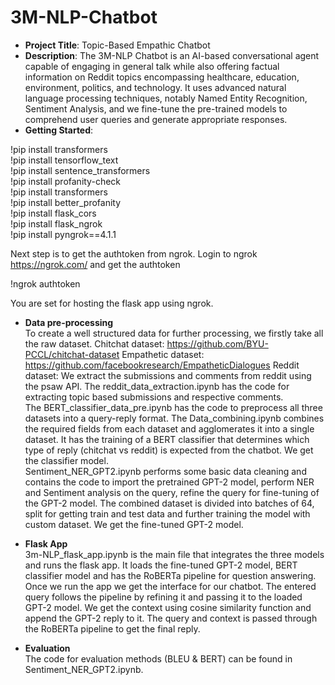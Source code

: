 # 3M-NLP-Chatbot

* **Project Title**: Topic-Based Empathic Chatbot
* **Description**:  The 3M-NLP Chatbot is an AI-based conversational agent capable of engaging in general talk while also offering factual information on Reddit topics encompassing healthcare, education, environment, politics, and technology. It uses advanced natural language processing techniques, notably Named Entity Recognition, Sentiment Analysis, and we fine-tune the pre-trained models to comprehend user queries and generate appropriate responses.
* **Getting Started**: <br />

!pip install transformers <br />
!pip install tensorflow_text <br />
!pip install sentence_transformers <br />
!pip install profanity-check <br />
!pip install transformers <br />
!pip install better_profanity <br />
!pip install flask_cors <br />
!pip install flask_ngrok <br />
!pip install pyngrok==4.1.1 <br />

Next step is to get the authtoken from ngrok.
Login to ngrok https://ngrok.com/ and get the authtoken

!ngrok authtoken <authtoken>

You are set for hosting the flask app using ngrok.

* **Data pre-processing** <br />
To create a well structured data for further processing, we firstly take all the raw dataset.
Chitchat dataset: https://github.com/BYU-PCCL/chitchat-dataset
Empathetic dataset: https://github.com/facebookresearch/EmpatheticDialogues
Reddit dataset: We extract the submissions and comments from reddit using the psaw API. The reddit_data_extraction.ipynb has the code for extracting topic based submissions and respective comments. <br />
The BERT_classifier_data_pre.ipynb has the code to preprocess all three datasets into a query-reply format. The Data_combining.ipynb combines the required fields from each dataset and agglomerates it into a single dataset. It has the training of a BERT classifier that determines which type of reply (chitchat vs reddit) is expected from the chatbot. We get the classifier model. <br />
Sentiment_NER_GPT2.ipynb performs some basic data cleaning and contains the code to import the pretrained GPT-2 model, perform NER and Sentiment analysis on the query, refine the query for fine-tuning of the GPT-2 model. The combined dataset is divided into batches of 64, split for getting train and test data and further training the model with custom dataset. We get the fine-tuned GPT-2 model.

* **Flask App** <br />
3m-NLP_flask_app.ipynb is the main file that integrates the three models and runs the flask app. It loads the fine-tuned GPT-2 model, BERT classifier model and has the RoBERTa pipeline for question answering. Once we run the app we get the interface for our chatbot. The entered query follows the pipeline by refining it and passing it to the loaded GPT-2 model. We get the context using cosine similarity function and append the GPT-2 reply to it. The query and context is passed through the RoBERTa pipeline to get the final reply.

* **Evaluation** <br />
The code for evaluation methods (BLEU & BERT) can be found in Sentiment_NER_GPT2.ipynb.




